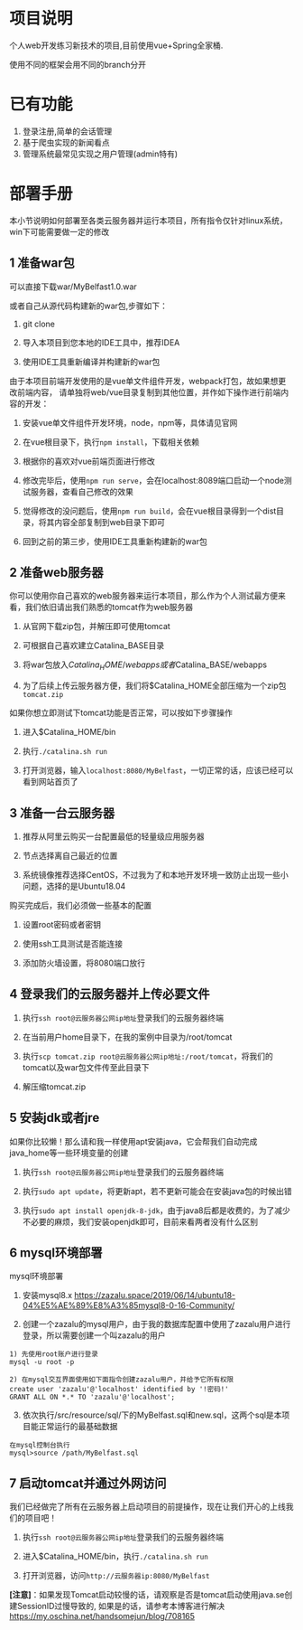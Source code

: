 # 项目说明

个人web开发练习新技术的项目,目前使用vue+Spring全家桶.

使用不同的框架会用不同的branch分开

# 已有功能

1. 登录注册,简单的会话管理
2. 基于爬虫实现的新闻看点
3. 管理系统最常见实现之用户管理(admin特有)

# 部署手册

本小节说明如何部署至各类云服务器并运行本项目，所有指令仅针对linux系统，win下可能需要做一定的修改

## 1 准备war包

可以直接下载war/MyBelfast1.0.war

或者自己从源代码构建新的war包,步骤如下：

1. git clone

2. 导入本项目到您本地的IDE工具中，推荐IDEA

3. 使用IDE工具重新编译并构建新的war包

由于本项目前端开发使用的是vue单文件组件开发，webpack打包，故如果想更改前端内容，
请单独将web/vue目录复制到其他位置，并作如下操作进行前端内容的开发：

1. 安装vue单文件组件开发环境，node，npm等，具体请见官网

2. 在vue根目录下，执行`npm install`，下载相关依赖

3. 根据你的喜欢对vue前端页面进行修改

4. 修改完毕后，使用`npm run serve`，会在localhost:8089端口启动一个node测试服务器，查看自己修改的效果

5. 觉得修改的没问题后，使用`npm run build`，会在vue根目录得到一个dist目录，将其内容全部复制到web目录下即可

6. 回到之前的第三步，使用IDE工具重新构建新的war包

## 2 准备web服务器

你可以使用你自己喜欢的web服务器来运行本项目，那么作为个人测试最方便来看，我们依旧请出我们熟悉的tomcat作为web服务器

1. 从官网下载zip包，并解压即可使用tomcat

2. 可根据自己喜欢建立Catalina_BASE目录

3. 将war包放入$Catalina_HOME/webapps或者$Catalina_BASE/webapps

4. 为了后续上传云服务器方便，我们将$Catalina_HOME全部压缩为一个zip包`tomcat.zip`

如果你想立即测试下tomcat功能是否正常，可以按如下步骤操作

1. 进入$Catalina_HOME/bin

2. 执行`./catalina.sh run`

3. 打开浏览器，输入`localhost:8080/MyBelfast`，一切正常的话，应该已经可以看到网站首页了

## 3 准备一台云服务器

1. 推荐从阿里云购买一台配置最低的轻量级应用服务器

2. 节点选择离自己最近的位置

3. 系统镜像推荐选择CentOS，不过我为了和本地开发环境一致防止出现一些小问题，选择的是Ubuntu18.04

购买完成后，我们必须做一些基本的配置

1. 设置root密码或者密钥

2. 使用ssh工具测试是否能连接

3. 添加防火墙设置，将8080端口放行

## 4 登录我们的云服务器并上传必要文件

1. 执行`ssh root@云服务器公网ip地址`登录我们的云服务器终端

2. 在当前用户home目录下，在我的案例中目录为/root/tomcat

3. 执行`scp tomcat.zip root@云服务器公网ip地址:/root/tomcat`，将我们的tomcat以及war包文件传至此目录下

4. 解压缩tomcat.zip

## 5 安装jdk或者jre

如果你比较懒！那么请和我一样使用apt安装java，它会帮我们自动完成java_home等一些环境变量的创建

1. 执行`ssh root@云服务器公网ip地址`登录我们的云服务器终端

2. 执行`sudo apt update`，将更新apt，若不更新可能会在安装java包的时候出错

3. 执行`sudo apt install openjdk-8-jdk`，由于java8后都是收费的，为了减少不必要的麻烦，我们安装openjdk即可，目前来看两者没有什么区别

## 6 mysql环境部署

mysql环境部署

1. 安装mysql8.x
https://zazalu.space/2019/06/14/ubuntu18-04%E5%AE%89%E8%A3%85mysql8-0-16-Community/

2. 创建一个zazalu的mysql用户，由于我的数据库配置中使用了zazalu用户进行登录，所以需要创建一个叫zazalu的用户

```
1) 先使用root账户进行登录 
mysql -u root -p 

2) 在mysql交互界面使用如下面指令创建zazalu用户，并给予它所有权限
create user 'zazalu'@'localhost' identified by '!密码!'
GRANT ALL ON *.* TO 'zazalu'@'localhost';

```

3. 依次执行/src/resource/sql/下的MyBelfast.sql和new.sql，这两个sql是本项目能正常运行的最基础数据
```
在mysql控制台执行
mysql>source /path/MyBelfast.sql
```

## 7 启动tomcat并通过外网访问

我们已经做完了所有在云服务器上启动项目的前提操作，现在让我们开心的上线我们的项目吧！

1. 执行`ssh root@云服务器公网ip地址`登录我们的云服务器终端

2. 进入$Catalina_HOME/bin，执行`./catalina.sh run`

3. 打开浏览器，访问`http://云服务器ip:8080/MyBelfast`

**[注意]**：如果发现Tomcat启动较慢的话，请观察是否是tomcat启动使用java.se创建SessionID过慢导致的,
如果是的话，请参考本博客进行解决
https://my.oschina.net/handsomejun/blog/708165
